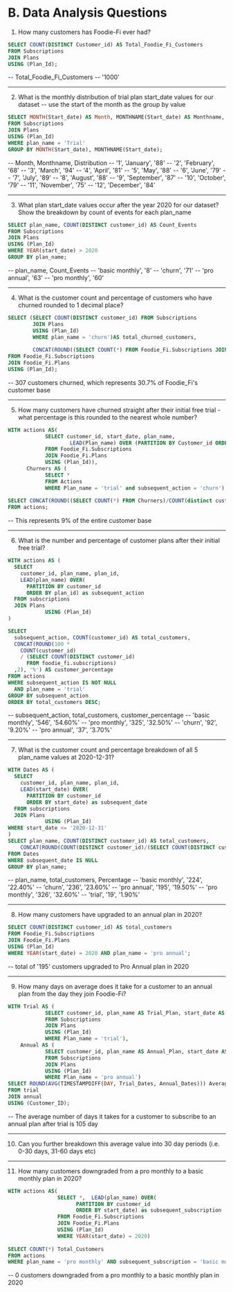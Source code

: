 # B. Data Analysis Questions

1. How many customers has Foodie-Fi ever had?
```sql
SELECT COUNT(DISTINCT Customer_id) AS Total_Foodie_Fi_Customers
FROM Subscriptions
JOIN Plans
USING (Plan_Id);
```
-- Total_Foodie_Fi_Customers
-- '1000'
   
----

2. What is the monthly distribution of trial plan start_date values for our dataset 
--  use the start of the month as the group by value
```sql
SELECT MONTH(Start_date) AS Month, MONTHNAME(Start_date) AS Monthname, COUNT(DISTINCT Customer_id) AS Distribution
FROM Subscriptions
JOIN Plans
USING (Plan_Id)
WHERE plan_name = 'Trial'
GROUP BY MONTH(Start_date), MONTHNAME(Start_date);
```
-- Month, 	Monthname, Distribution
-- '1', 	'January', 		'88'
-- '2', 	'February', 	'68'
-- '3', 	'March', 		'94'
-- '4', 	'April', 		'81'
-- '5', 	'May', 			'88'
-- '6', 	'June', 		'79'
-- '7', 	'July', 		'89'
-- '8', 	'August', 		'88'
-- '9', 	'September', 	'87'
-- '10', 	'October', 		'79'
-- '11', 	'November', 	'75'
-- '12', 	'December',		'84'

----
3. What plan start_date values occur after the year 2020 for our dataset? Show the breakdown by count of events for each plan_name
```sql
SELECT plan_name, COUNT(DISTINCT customer_id) AS Count_Events
FROM Subscriptions
JOIN Plans
USING (Plan_Id)
WHERE YEAR(start_date) > 2020
GROUP BY plan_name;
```

-- plan_name, 		Count_Events
-- 'basic monthly', 	'8'
-- 'churn', 			'71'
-- 'pro annual', 		'63'
-- 'pro monthly', 		'60'

----

4. What is the customer count and percentage of customers who have churned rounded to 1 decimal place?

```sql
SELECT (SELECT COUNT(DISTINCT customer_id) FROM Subscriptions 
		JOIN Plans 
		USING (Plan_Id) 
		WHERE plan_name = 'churn')AS total_churned_customers, 
        
        CONCAT(ROUND((SELECT COUNT(*) FROM Foodie_Fi.Subscriptions JOIN Foodie_Fi.Plans USING (Plan_Id) WHERE plan_name = 'churn')/COUNT(DISTINCT customer_id) *100,1), '%') AS Churned_percentage
FROM Foodie_Fi.Subscriptions
JOIN Foodie_Fi.Plans
USING (Plan_Id);
```

-- 307 customers churned, which represents 30.7% of Foodie_Fi's customer base

----

5. How many customers have churned straight after their initial free trial - what percentage is this rounded to the nearest whole number?
```sql
WITH actions AS(
			SELECT customer_id, start_date, plan_name, 
					LEAD(Plan_name) OVER (PARTITION BY Customer_id ORDER BY Start_date) AS subsequent_action
			FROM Foodie_Fi.Subscriptions
			JOIN Foodie_Fi.Plans
			USING (Plan_Id)), 
	  Churners AS (
			SELECT *
			FROM Actions
			WHERE Plan_name = 'trial' and subsequent_action = 'churn')    -- 92 customers churned after their trial period
            
SELECT CONCAT(ROUND((SELECT COUNT(*) FROM Churners)/COUNT(distinct customer_id) * 100), '%') AS churned_percentage
FROM actions;
```
-- This represents 9% of the entire customer base

----

6. What is the number and percentage of customer plans after their initial free trial?

```sql
WITH actions AS (
  SELECT 
    customer_id, plan_name, plan_id, 
    LEAD(plan_name) OVER(
      PARTITION BY customer_id 
      ORDER BY plan_id) as subsequent_action
  FROM subscriptions
  JOIN Plans
			USING (Plan_Id)
)

SELECT 
  subsequent_action, COUNT(customer_id) AS total_customers,
  CONCAT(ROUND(100 * 
    COUNT(customer_id)
    / (SELECT COUNT(DISTINCT customer_id) 
      FROM foodie_fi.subscriptions)
  ,2), '%') AS customer_percentage
FROM actions
WHERE subsequent_action IS NOT NULL 
  AND plan_name = 'trial'
GROUP BY subsequent_action
ORDER BY total_customers DESC;
```

-- subsequent_action, total_customers, customer_percentage
-- 'basic monthly', 		'546', 			'54.60%'
-- 'pro monthly', 			'325', 			'32.50%'
-- 'churn', 				'92', 			'9.20%'
-- 'pro annual', 			'37', 			'3.70%'

----

7. What is the customer count and percentage breakdown of all 5 plan_name values at 2020-12-31?
```sql
WITH Dates AS (
  SELECT 
    customer_id, plan_name, plan_id, 
    LEAD(start_date) OVER(
      PARTITION BY customer_id 
      ORDER BY start_date) as subsequent_date
  FROM subscriptions
  JOIN Plans
			USING (Plan_Id)
WHERE start_date <= '2020-12-31'
)
SELECT plan_name, COUNT(DISTINCT customer_id) AS total_customers,
	CONCAT(ROUND(COUNT(DISTINCT customer_id)/(SELECT COUNT(DISTINCT customer_id) FROM subscriptions)* 100, 2), '%') AS Percentage
FROM Dates
WHERE subsequent_date IS NULL
GROUP BY plan_name;
```
--  plan_name,		 total_customers, Percentage
-- 'basic monthly', 		'224', 		'22.40%'
-- 'churn', 				'236', 		'23.60%'
-- 'pro annual', 			'195', 		'19.50%'
-- 'pro monthly', 			'326', 		'32.60%'
-- 'trial', 				'19', 		'1.90%'

----

8. How many customers have upgraded to an annual plan in 2020?
```sql
SELECT COUNT(DISTINCT customer_id) AS total_customers
FROM Foodie_Fi.Subscriptions
JOIN Foodie_Fi.Plans
USING (Plan_Id)
WHERE YEAR(start_date) = 2020 AND plan_name = 'pro annual';
```
-- total of '195' customers upgraded to Pro Annual plan in 2020

----

9. How many days on average does it take for a customer to an annual plan from the day they join Foodie-Fi?
```sql
WITH Trial AS (
			SELECT customer_id, plan_name AS Trial_Plan, start_date AS Trial_Dates
			FROM Subscriptions
			JOIN Plans
			USING (Plan_Id)
            WHERE Plan_name = 'trial'),
	Annual AS (
			SELECT customer_id, plan_name AS Annual_Plan, start_date AS Annual_Dates
			FROM Subscriptions
			JOIN Plans
			USING (Plan_Id)
            WHERE Plan_name = 'pro annual')
SELECT ROUND(AVG(TIMESTAMPDIFF(DAY, Trial_Dates, Annual_Dates))) Average_Annual_Subscription_Day
FROM trial
JOIN annual
USING (Customer_ID);
```

-- The average number of days it takes for a customer to subscribe to an annual plan after trial is 105 day

----

10. Can you further breakdown this average value into 30 day periods (i.e. 0-30 days, 31-60 days etc)


----

11. How many customers downgraded from a pro monthly to a basic monthly plan in 2020?
```sql
WITH actions AS(
				SELECT *,  LEAD(plan_name) OVER(
					  PARTITION BY customer_id 
					  ORDER BY start_date) as subsequent_subscription
				FROM Foodie_Fi.Subscriptions
				JOIN Foodie_Fi.Plans
				USING (Plan_Id)
                WHERE YEAR(start_date) = 2020)
                
SELECT COUNT(*) Total_Customers
FROM actions
WHERE plan_name = 'pro monthly' AND subsequent_subscription = 'basic monthly';
```

-- 0 customers downgraded from a pro monthly to a basic monthly plan in 2020
